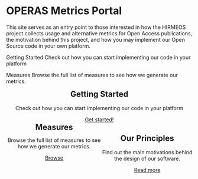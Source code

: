 <style>

@media (min-width: 980px) {
    .md-nav, .md-sidebar  {
      display: none!important;
    }
  }
</style> 


# OPERAS Metrics Portal

This site serves as an entry point to those interested in how the HIRMEOS project collects usage and alternative metrics for Open Access publications, the motivation behind this project, and how you may implement our Open Source code in your own platform.

Getting Started
Check out how you can start implementing our code in your platform

Measures
Browse the full list of measures to see how we generate our metrics.

<div class="tile-1" style="text-align:center">
    <i class="fa-solid fa-book-open fa-4x" style="color:#64205d"></i>
    <h2 style="margin-top: 10px!important">Getting Started</h2>
        <p>Check out how you can start implementing our code in your platform</p>
    <a href="/metrics-docs/getting-started/" class="initButtons">Get started!</a>
</div>
<section markdown="1" style="display: flex; text-align:center">
  <div class="tile">
    <i class="fa-solid fa-chart-line fa-4x" style="color:#64205d"></i>
    <h2 style="margin: 0%!important">Measures</h2>
    <p>Browse the full list of measures to see how we generate our metrics.</p>
    <a href="/measures/" class="initButtons">Browse</a>
  </div>
  <div class="tile">
    <i class="fa-sharp-duotone fa-solid fa-heart fa-4x" style="color:#64205d"></i>
    <h2>Our Principles</h2>
    <p>Find out the main motivations behind the design of our software.</p>
    <a href="/principles/" class="initButtons">Read more</a>
  </div>
</section>